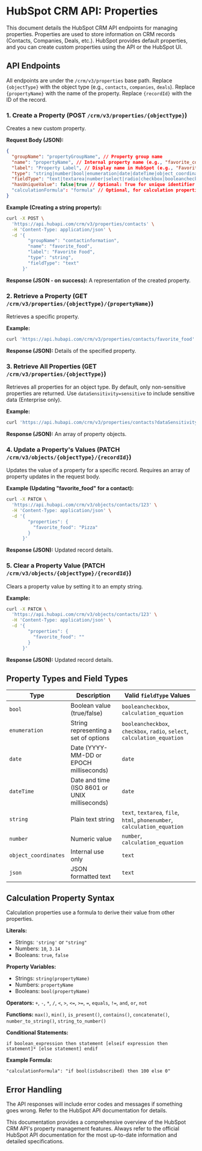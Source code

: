 # HubSpot CRM API: Properties

This document details the HubSpot CRM API endpoints for managing properties. Properties are used to store information on CRM records (Contacts, Companies, Deals, etc.). HubSpot provides default properties, and you can create custom properties using the API or the HubSpot UI.

## API Endpoints

All endpoints are under the `/crm/v3/properties` base path.  Replace `{objectType}` with the object type (e.g., `contacts`, `companies`, `deals`).  Replace `{propertyName}` with the name of the property.  Replace `{recordId}` with the ID of the record.

### 1. Create a Property (POST `/crm/v3/properties/{objectType}`)

Creates a new custom property.

**Request Body (JSON):**

```json
{
  "groupName": "propertyGroupName", // Property group name
  "name": "propertyName", // Internal property name (e.g., "favorite_color")
  "label": "Property Label", // Display name in HubSpot (e.g., "Favorite Color")
  "type": "string|number|bool|enumeration|date|dateTime|object_coordinates|json", // Property type
  "fieldType": "text|textarea|number|select|radio|checkbox|booleancheckbox|date|file|html|phonenumber|calculation_equation", // Field type
  "hasUniqueValue": false|true // Optional: True for unique identifier properties (max 10 per object)
  "calculationFormula": "formula" // Optional, for calculation properties.  See "Calculation Property Syntax" below.
}
```

**Example (Creating a string property):**

```bash
curl -X POST \
  'https://api.hubapi.com/crm/v3/properties/contacts' \
  -H 'Content-Type: application/json' \
  -d '{
        "groupName": "contactinformation",
        "name": "favorite_food",
        "label": "Favorite Food",
        "type": "string",
        "fieldType": "text"
      }'
```

**Response (JSON - on success):**  A representation of the created property.

### 2. Retrieve a Property (GET `/crm/v3/properties/{objectType}/{propertyName}`)

Retrieves a specific property.

**Example:**

```bash
curl 'https://api.hubapi.com/crm/v3/properties/contacts/favorite_food'
```

**Response (JSON):**  Details of the specified property.

### 3. Retrieve All Properties (GET `/crm/v3/properties/{objectType}`)

Retrieves all properties for an object type.  By default, only non-sensitive properties are returned.  Use `dataSensitivity=sensitive` to include sensitive data (Enterprise only).

**Example:**

```bash
curl 'https://api.hubapi.com/crm/v3/properties/contacts?dataSensitivity=sensitive'
```

**Response (JSON):** An array of property objects.

### 4. Update a Property's Values (PATCH `/crm/v3/objects/{objectType}/{recordId}`)


Updates the value of a property for a specific record.  Requires an array of property updates in the request body.

**Example (Updating "favorite_food" for a contact):**

```bash
curl -X PATCH \
  'https://api.hubapi.com/crm/v3/objects/contacts/123' \
  -H 'Content-Type: application/json' \
  -d '{
        "properties": {
          "favorite_food": "Pizza"
        }
      }'
```

**Response (JSON):**  Updated record details.


### 5. Clear a Property Value (PATCH `/crm/v3/objects/{objectType}/{recordId}`)

Clears a property value by setting it to an empty string.

**Example:**

```bash
curl -X PATCH \
  'https://api.hubapi.com/crm/v3/objects/contacts/123' \
  -H 'Content-Type: application/json' \
  -d '{
        "properties": {
          "favorite_food": ""
        }
      }'
```

**Response (JSON):** Updated record details.


## Property Types and Field Types

| Type        | Description                                    | Valid `fieldType` Values                      |
|-------------|------------------------------------------------|----------------------------------------------|
| `bool`      | Boolean value (true/false)                     | `booleancheckbox`, `calculation_equation`     |
| `enumeration` | String representing a set of options           | `booleancheckbox`, `checkbox`, `radio`, `select`, `calculation_equation` |
| `date`       | Date (YYYY-MM-DD or EPOCH milliseconds)        | `date`                                      |
| `dateTime`   | Date and time (ISO 8601 or UNIX milliseconds)  | `date`                                      |
| `string`    | Plain text string                             | `text`, `textarea`, `file`, `html`, `phonenumber`, `calculation_equation` |
| `number`     | Numeric value                                  | `number`, `calculation_equation`            |
| `object_coordinates` | Internal use only                           | `text`                                      |
| `json`       | JSON formatted text                           | `text`                                      |

## Calculation Property Syntax

Calculation properties use a formula to derive their value from other properties.

**Literals:**

* Strings: `'string'` or `"string"`
* Numbers: `10`, `3.14`
* Booleans: `true`, `false`

**Property Variables:**

* Strings: `string(propertyName)`
* Numbers: `propertyName`
* Booleans: `bool(propertyName)`

**Operators:** `+`, `-`, `*`, `/`, `<`, `>`, `<=`, `>=`, `=`, `equals`, `!=`, `and`, `or`, `not`

**Functions:** `max()`, `min()`, `is_present()`, `contains()`, `concatenate()`, `number_to_string()`, `string_to_number()`

**Conditional Statements:**

`if boolean_expression then statement [elseif expression then statement]* [else statement] endif`


**Example Formula:**

`"calculationFormula": "if bool(isSubscribed) then 100 else 0"`


##  Error Handling

The API responses will include error codes and messages if something goes wrong.  Refer to the HubSpot API documentation for details.


This documentation provides a comprehensive overview of the HubSpot CRM API's property management features.  Always refer to the official HubSpot API documentation for the most up-to-date information and detailed specifications.
